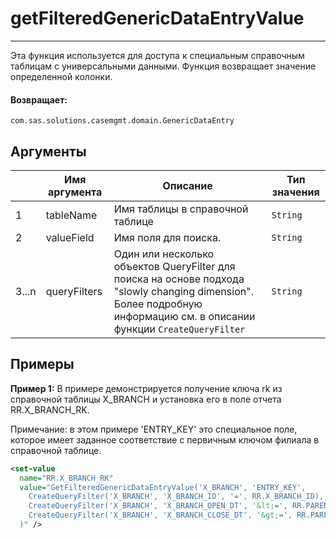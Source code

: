 # getFilteredGenericDataEntryValue

---

Эта функция используется для доступа к специальным справочным таблицам с универсальными данными. Функция возвращает значение определенной колонки.

#### Возвращает:

`com.sas.solutions.casemgmt.domain.GenericDataEntry`

## Аргументы

|  | Имя аргумента | Описание | Тип значения |
| --- | --- | --- | --- |
| 1 | tableName | Имя таблицы в справочной таблице | `String` |
| 2 | valueField | Имя поля для поиска. | `String` |
| 3...n | queryFilters | Один или несколько объектов QueryFilter для поиска на основе подхода "slowly changing dimension". Более подробную информацию см. в описании функции `CreateQueryFilter` | `String` |

## Примеры

**Пример 1:** В примере демонстрируется получение ключа rk из справочной таблицы X_BRANCH и установка его в поле отчета
RR.X_BRANCH_RK.

Примечание: в этом примере 'ENTRY_KEY' это специальное поле, которое имеет заданное соответствие с первичным ключом филиала в справочной таблице.
```xml
<set-value
  name="RR.X_BRANCH_RK"
  value="GetFilteredGenericDataEntryValue('X_BRANCH', 'ENTRY_KEY',
    CreateQueryFilter('X_BRANCH', 'X_BRANCH_ID', '=', RR.X_BRANCH_ID),
    CreateQueryFilter('X_BRANCH', 'X_BRANCH_OPEN_DT', '&lt;=', RR.PARENT_CREATE_DTTM),
    CreateQueryFilter('X_BRANCH', 'X_BRANCH_CLOSE_DT', '&gt;=', RR.PARENT_CREATE_DTTM)
  )" />
```

